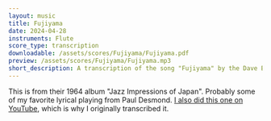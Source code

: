 ```yaml
---
layout: music
title: Fujiyama
date: 2024-04-28
instruments: Flute
score_type: transcription
downloadable: /assets/scores/Fujiyama/Fujiyama.pdf
preview: /assets/scores/Fujiyama/Fujiyama.mp3
short_description: A transcription of the song "Fujiyama" by the Dave Brubek Quartet
---
```


This is from their 1964 album "Jazz Impressions of Japan".
Probably some of my favorite lyrical playing from Paul Desmond.
[I also did this one on YouTube](https://youtu.be/Zk9YuBHgbOs?si=uy0ytRZMxKnQVJN3), which is why I originally transcribed it.